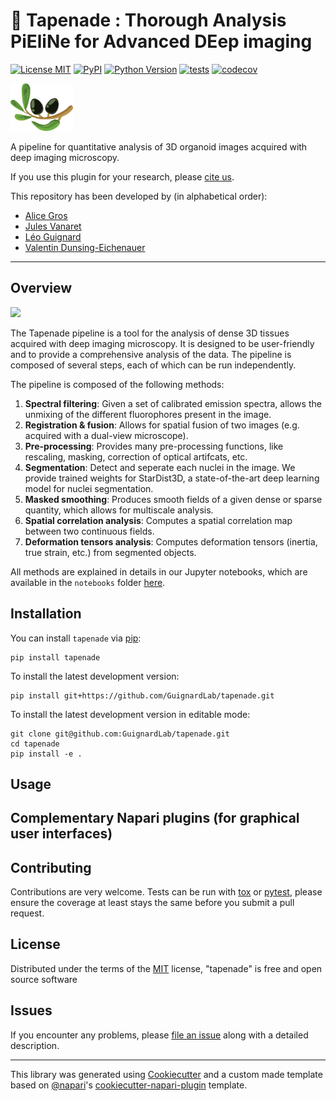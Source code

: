 # :herb: Tapenade : Thorough Analysis PiEliNe for Advanced DEep imaging

[![License MIT](https://img.shields.io/pypi/l/tapenade.svg?color=green)](https://github.com/GuignardLab/tapenade/raw/main/LICENSE)
[![PyPI](https://img.shields.io/pypi/v/tapenade.svg?color=green)](https://pypi.org/project/tapenade)
[![Python Version](https://img.shields.io/pypi/pyversions/tapenade.svg?color=green)](https://python.org)
[![tests](https://github.com/GuignardLab/tapenade/workflows/tests/badge.svg)](https://github.com/GuignardLab/tapenade/actions)
[![codecov](https://codecov.io/gh/GuignardLab/tapenade/branch/main/graph/badge.svg)](https://codecov.io/gh/GuignardLab/tapenade)

<img src="https://github.com/GuignardLab/tapenade/blob/Packaging/imgs/tapenade3.png" width="100">

A pipeline for quantitative analysis of 3D organoid images acquired with deep imaging microscopy.

If you use this plugin for your research, please [cite us](https://github.com/GuignardLab/tapenade).

This repository has been developed by (in alphabetical order):

- [Alice Gros](mailto:alice.gros@univ-amu.fr)
- [Jules Vanaret](mailto:jules.vanaret@univ-amu.fr)
- [Léo Guignard](mailto:leo.guignard@univ-amu.fr)
- [Valentin Dunsing-Eichenauer](valentin.dunsing@univ-amu.fr)

----------------------------------

## Overview

<img src="Fig_overview_github.png" width="1000">

The Tapenade pipeline is a tool for the analysis of dense 3D tissues acquired with deep imaging microscopy. It is designed to be user-friendly and to provide a comprehensive analysis of the data. The pipeline is composed of several steps, each of which can be run independently.

The pipeline is composed of the following methods:

1. **Spectral filtering**: Given a set of calibrated emission spectra, allows the unmixing of the different fluorophores present in the image. 
2. **Registration & fusion**: Allows for spatial fusion of two images (e.g. acquired with a dual-view microscope).
3. **Pre-processing**: Provides many pre-processing functions, like rescaling, masking, correction of optical artifcats, etc.
4. **Segmentation**: Detect and seperate each nuclei in the image. We provide trained weights for StarDist3D, a state-of-the-art deep learning model for nuclei segmentation.
4. **Masked smoothing**: Produces smooth fields of a given dense or sparse quantity, which allows for multiscale analysis.
5. **Spatial correlation analysis**: Computes a spatial correlation map between two continuous fields.
6. **Deformation tensors analysis**: Computes deformation tensors (inertia, true strain, etc.) from segmented objects.

All methods are explained in details in our Jupyter notebooks, which are available in the `notebooks` folder [here](notebooks/).


## Installation

You can install `tapenade` via [pip]:

```shell
pip install tapenade
```

To install the latest development version:

```shell
pip install git+https://github.com/GuignardLab/tapenade.git
```

To install the latest development version in editable mode:

```shell
git clone git@github.com:GuignardLab/tapenade.git
cd tapenade
pip install -e .
```

## Usage

## Complementary Napari plugins (for graphical user interfaces)


## Contributing

Contributions are very welcome. Tests can be run with [tox] or [pytest], please ensure
the coverage at least stays the same before you submit a pull request.

## License

Distributed under the terms of the [MIT] license,
"tapenade" is free and open source software

## Issues

If you encounter any problems, please [file an issue] along with a detailed description.

----------------------------------

This library was generated using [Cookiecutter] and a custom made template based on [@napari]'s [cookiecutter-napari-plugin] template.

[Cookiecutter]: https://github.com/audreyr/cookiecutter
[@napari]: https://github.com/napari
[MIT]: http://opensource.org/licenses/MIT
[cookiecutter-napari-plugin]: https://github.com/napari/cookiecutter-napari-plugin
[pip]: https://pypi.org/project/pip/
[tox]: https://tox.readthedocs.io/en/latest/
[pytest]: https://docs.pytest.org/

[file an issue]: https://github.com/GuignardLab/tapenade/issues
